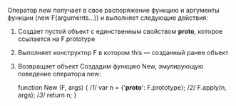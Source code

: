 Оператор new получает в свое распоряжение функцию и аргументы функции (new F(arguments...)) и выполняет следующие действия:

1. Создает пустой объект с единственным свойством __proto__, которое ссылается на F.prototype
2. Выполняет конструктор F в котором this — созданный ранее объект
3. Возвращает объект
Создадим функцию New, эмулирующую поведение оператора new:

    function New (F, args) {
    /*1*/  var n = {'__proto__': F.prototype};
    /*2*/  F.apply(n, args);
    /*3*/  return n;
    }
 